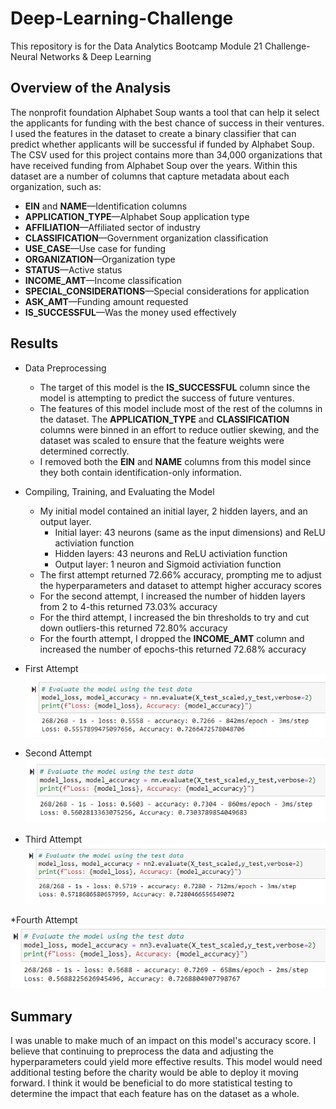 # Deep-Learning-Challenge
This repository is for the Data Analytics Bootcamp Module 21 Challenge-Neural Networks &amp; Deep Learning

## Overview of the Analysis
The nonprofit foundation Alphabet Soup wants a tool that can help it select the applicants for funding with the best chance of success in their ventures. I used the features in the dataset to create a binary classifier that can predict whether applicants will be successful if funded by Alphabet Soup.
The CSV used for this project contains more than 34,000 organizations that have received funding from Alphabet Soup over the years. Within this dataset are a number of columns that capture metadata about each organization, such as:

* **EIN** and **NAME**—Identification columns
* **APPLICATION_TYPE**—Alphabet Soup application type
* **AFFILIATION**—Affiliated sector of industry
* **CLASSIFICATION**—Government organization classification
* **USE_CASE**—Use case for funding
* **ORGANIZATION**—Organization type
* **STATUS**—Active status
* **INCOME_AMT**—Income classification
* **SPECIAL_CONSIDERATIONS**—Special considerations for application
* **ASK_AMT**—Funding amount requested
* **IS_SUCCESSFUL**—Was the money used effectively


## Results

* Data Preprocessing
  * The target of this model is the **IS_SUCCESSFUL** column since the model is attempting to predict the success of future ventures.
  * The features of this model include most of the rest of the columns in the dataset. The **APPLICATION_TYPE** and **CLASSIFICATION** columns were binned in an effort to reduce outlier skewing, and the dataset was scaled to ensure that the feature weights were determined correctly.
  * I removed both the **EIN** and **NAME** columns from this model since they both contain identification-only information.


* Compiling, Training, and Evaluating the Model
  * My initial model contained an initial layer, 2 hidden layers, and an output layer.
     * Initial layer: 43 neurons (same as the input dimensions) and ReLU activiation function
     * Hidden layers: 43 neurons and ReLU activiation function
     * Output layer: 1 neuron and Sigmoid activiation function
  * The first attempt returned 72.66% accuracy, prompting me to adjust the hyperparameters and dataset to attempt higher accuracy scores
  * For the second attempt, I increased the number of hidden layers from 2 to 4-this returned 73.03% accuracy
  * For the third attempt, I increased the bin thresholds to try and cut down outliers-this returned 72.80% accuracy
  * For the fourth attempt, I dropped the **INCOME_AMT** column and increased the number of epochs-this returned 72.68% accuracy


* First Attempt
![attempt1](Images/attempt1.PNG)

* Second Attempt
![attempt2](Images/attempt2.PNG)

* Third Attempt
![attempt3](Images/attempt3.PNG)

*Fourth Attempt
![attempt4](Images/attempt4.PNG)


## Summary
I was unable to make much of an impact on this model's accuracy score. I believe that continuing to preprocess the data and adjusting the hyperparameters could yield more effective results. This model would need additional testing before the charity would be able to deploy it moving forward. I think it would be beneficial to do more statistical testing to determine the impact that each feature has on the dataset as a whole.
